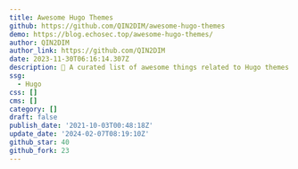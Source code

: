 ```yaml
---
title: Awesome Hugo Themes
github: https://github.com/QIN2DIM/awesome-hugo-themes
demo: https://blog.echosec.top/awesome-hugo-themes/
author: QIN2DIM
author_link: https://github.com/QIN2DIM
date: 2023-11-30T06:16:14.307Z
description: ‍🏍 A curated list of awesome things related to Hugo themes.
ssg:
  - Hugo
css: []
cms: []
category: []
draft: false
publish_date: '2021-10-03T00:48:18Z'
update_date: '2024-02-07T08:19:10Z'
github_star: 40
github_fork: 23
---
```

